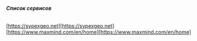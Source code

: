 ###### **Список сервисов**

[https://sypexgeo.net][https://sypexgeo.net]
[https://www.maxmind.com/en/home][https://www.maxmind.com/en/home]